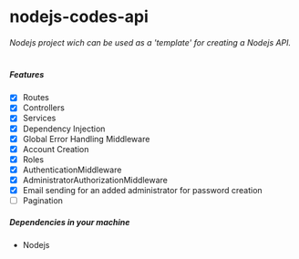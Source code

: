 # nodejs-codes-api

###### Nodejs project wich can be used as a 'template' for creating a Nodejs API.
#
##### Features
- [x] Routes
- [x] Controllers
- [x] Services
- [x] Dependency Injection
- [x] Global Error Handling Middleware
- [x] Account Creation
- [x] Roles
- [x] AuthenticationMiddleware
- [x] AdministratorAuthorizationMiddleware
- [x] Email sending for an added administrator for password creation
- [ ] Pagination

##### Dependencies in your machine
- Nodejs
